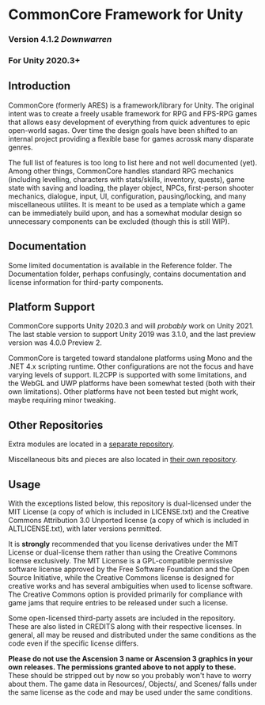 # CommonCore Framework for Unity
### Version 4.1.2 _Downwarren_
### For Unity 2020.3+

## Introduction

CommonCore (formerly ARES) is a framework/library for Unity. The original intent was to create a freely usable framework for RPG and FPS-RPG games that allows easy development of everything from quick adventures to epic open-world sagas. Over time the design goals have been shifted to an internal project providing a flexible base for games acrossk many disparate genres.

The full list of features is too long to list here and not well documented (yet). Among other things, CommonCore handles standard RPG mechanics (including levelling, characters with stats/skills, inventory, quests), game state with saving and loading, the player object, NPCs, first-person shooter mechanics, dialogue, input, UI, configuration, pausing/locking, and many miscellaneous utilites. It is meant to be used as a template which a game can be immediately build upon, and has a somewhat modular design so unnecessary components can be excluded (though this is still WIP).

## Documentation

Some limited documentation is available in the Reference folder. The Documentation folder, perhaps confusingly, contains documentation and license information for third-party components.

## Platform Support

CommonCore supports Unity 2020.3 and will _probably_ work on Unity 2021. The last stable version to support Unity 2019 was 3.1.0, and the last preview version was 4.0.0 Preview 2.

CommonCore is targeted toward standalone platforms using Mono and the .NET 4.x scripting runtime. Other configurations are not the focus and have varying levels of support. IL2CPP is supported with some limitations, and the WebGL and UWP platforms have been somewhat tested (both with their own limitations). Other platforms have not been tested but might work, maybe requiring minor tweaking.

## Other Repositories

Extra modules are located in a [separate repository](https://github.com/XCVG/commoncore-modules).

Miscellaneous bits and pieces are also located in [their own repository](https://github.com/XCVG/commoncore-misc).

## Usage

With the exceptions listed below, this repository is dual-licensed under the MIT License (a copy of which is included in LICENSE.txt) and the Creative Commons Attribution 3.0 Unported license (a copy of which is included in ALTLICENSE.txt), with later versions permitted.

It is **strongly** recommended that you license derivatives under the MIT License or dual-license them rather than using the Creative Commons license exclusively. The MIT License is a GPL-compatible permissive software license approved by the Free Software Foundation and the Open Source Initiative, while the Creative Commons license is designed for creative works and has several ambiguities when used to license software. The Creative Commons option is provided primarily for compliance with game jams that require entries to be released under such a license.

Some open-licensed third-party assets are included in the repository. These are also listed in CREDITS along with their respective licenses. In general, all may be reused and distributed under the same conditions as the code even if the specific license differs.

**Please do not use the Ascension 3 name or Ascension 3 graphics in your own releases. The permissions granted above to not apply to these.** These should be stripped out by now so you probably won't have to worry about them. The game data in Resources/, Objects/, and Scenes/ falls under the same license as the code and may be used under the same conditions.


